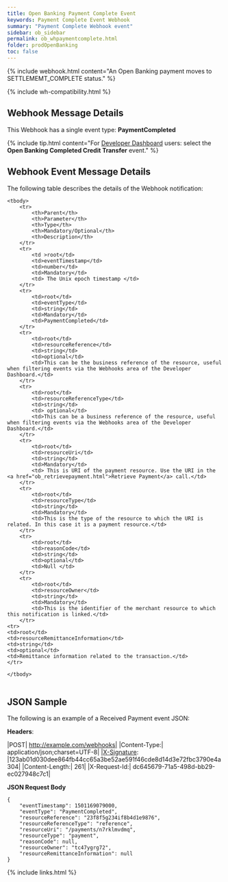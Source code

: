 ```yaml
---
title: Open Banking Payment Complete Event
keywords: Payment Complete Event Webhook
summary: "Payment Complete Webhook event"
sidebar: ob_sidebar
permalink: ob_whpaymentcomplete.html
folder: prodOpenBanking
toc: false
---
```


{% include webhook.html content="An Open Banking payment moves to SETTLEMEMT_COMPLETE status." %}

{% include wh-compatibility.html %}

## Webhook Message Details

This Webhook has a single event type: <b>PaymentCompleted</b>

{% include tip.html content="For [Developer Dashboard](wh_config_ui.html#setting-up-a-webhook) users: select the **Open Banking Completed Credit Transfer** event." %}


## Webhook Event Message Details

<p>
	The following table describes the details of the Webhook notification:</p>
<table cellspacing="0">

	<tbody>
		<tr>
			<th>Parent</th>
			<th>Parameter</th>
			<th>Type</th>
			<th>Mandatory/Optional</th>
			<th>Description</th>
		</tr>
		<tr>
			<td >root</td>
			<td>eventTimestamp</td>
			<td>number</td>
			<td>Mandatory</td>
			<td> The Unix epoch timestamp </td>
		</tr>
		<tr>
			<td>root</td>
			<td>eventType</td>
			<td>string</td>
			<td>Mandatory</td>
			<td>PaymentCompleted</td>
		</tr>		
		<tr>
			<td>root</td>
			<td>resourceReference</td>
			<td>string</td>
			<td>optional</td>
			<td>This can be the business reference of the resource, useful when filtering events via the Webhooks area of the Developer Dashboard.</td>
		</tr>
		<tr>
			<td>root</td>
			<td>resourceReferenceType</td>
			<td>string</td>
			<td> optional</td>
			<td>This can be a business reference of the resource, useful when filtering events via the Webhooks area of the Developer Dashboard.</td>
		</tr>
		<tr>
			<td>root</td>
			<td>resourceUri</td>
			<td>string</td>
			<td>Mandatory</td>
			<td> This is URI of the payment resource. Use the URI in the <a href="ob_retrievepayment.html">Retrieve Payment</a> call.</td>
		</tr>
		<tr>
			<td>root</td>
			<td>resourceType</td>
			<td>string</td>
			<td>Mandatory</td>
			<td>This is the type of the resource to which the URI is related. In this case it is a payment resource.</td>
		</tr>
        <tr>
			<td>root</td>
			<td>reasonCode</td>
			<td>string</td>
			<td>optional</td>
			<td>Null </td>
		</tr>
        <tr>
			<td>root</td>
			<td>resourceOwner</td>
			<td>string</td>
			<td>Mandatory</td>
			<td>This is the identifier of the merchant resource to which this notification is linked.</td>
		</tr>
    <tr>
    <td>root</td>
    <td>resourceRemittanceInformation</td>
    <td>string</td>
    <td>optional</td>
    <td>Remittance information related to the transaction.</td>
    </tr>    

	</tbody>
</table>

## JSON Sample

The following is an example of a Received Payment event JSON:

<b>Headers</b>:


|POST| http://example.com/webhooks|
|Content-Type:| application/json;charset=UTF-8|
|[X-Signature](wh_receivingep.html#x-signature): |123ab01d030dee864fb44cc65a3be52ae591f46cde8d14d3e72fbc3790e4a304|
|Content-Length:| 261|
|X-Request-Id:| dc645679-71a5-498d-bb29-ec027948c7c1|

<b>JSON Request Body</b>
<pre>
<code class="json">{
    "eventTimestamp": 1501169079000,
    "eventType": "PaymentCompleted",    
    "resourceReference": "23f8f5g234if8b4d1e9876",
    "resourceReferenceType": "reference",   
    "resourceUri": "/payments/n7rklmvdmq",
    "resourceType": "payment",
    "reasonCode": null,
    "resourceOwner": "tc47ygrg72",
    "resourceRemittanceInformation": null    
}</code>
</pre>



{% include links.html %}
